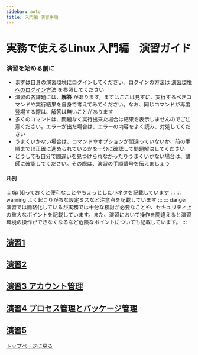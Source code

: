 ```yaml
---
sidebar: auto
title: 入門編 演習手順
---
```


実務で使えるLinux 入門編　演習ガイド
==

### 演習を始める前に
- まずは自身の演習環境にログインしてください。ログインの方法は [演習環境へのログイン方法](../howtologin/index.md) を参照してください
- 演習の各課題には、**解答** があります。まずはここは見ずに、実行するべきコマンドや実行結果を自身で考えてみてください。なお、同じコマンドが再度登場する際は、解答は無いことがあります
- 多くのコマンドは、問題なく実行出来た場合は結果を表示しませんのでご注意ください。エラーが出た場合は、エラーの内容をよく読み、対処してください
- うまくいかない場合は、コマンドやオプションが間違っていないか、前の手順までは正確に進められているかを十分に確認して問題解決してください
- どうしても自分で間違いを見つけられなかったりうまくいかない場合は、講師に確認してください。その際は、演習の手順番号を伝えましょう

#### 凡例
::: tip 
知っておくと便利なことやちょっとした小ネタを記載しています
:::
::: warning
よく起こりがちな設定ミスなど注意点を記載しています
:::
::: danger
演習では簡略化しているが実務では十分な検討が必要なことや、セキュリティ上の重大なポイントを記載しています。また、演習において操作を間違えると演習環境の操作ができなくなるなど危険なポイントについても記載しています。
:::

## [演習1](./lab1/index.md)
## [演習2](./lab2/index.md)
## [演習3 アカウント管理](./lab3/index.md)
## [演習4 プロセス管理とパッケージ管理](./lab4/index.md)
## [演習5](./lab5/index.md)

[トップページに戻る](../index.md)